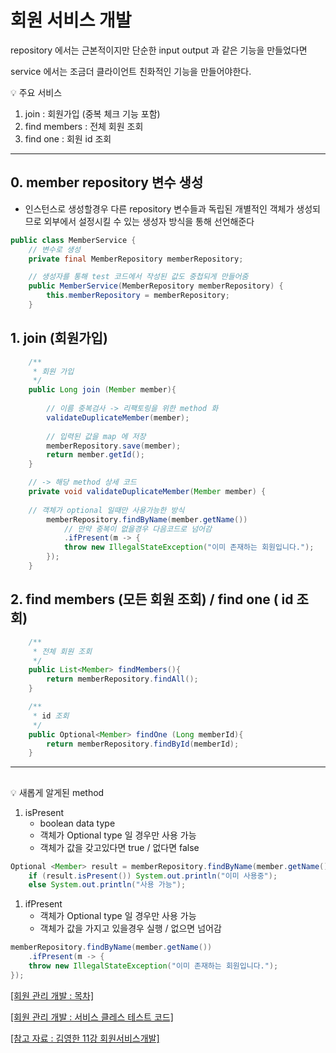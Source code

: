 # 회원 서비스 개발

repository 에서는 근본적이지만 단순한 input output 과 같은 기능을 만들었다면

service 에서는 조금더 클라이언트 친화적인 기능을 만들어야한다.

<aside>
💡 주요 서비스

</aside>

1. join : 회원가입 (중복 체크 기능 포함)
2. find members : 전체 회원 조회
3. find one : 회원 id 조회

---

## 0. member repository 변수 생성

- 인스턴스로 생성할경우 다른 repository 변수들과 독립된 개별적인 객체가 생성되므로 외부에서 설정시킬 수 있는 생성자 방식을 통해 선언해준다

```java
public class MemberService {
    // 변수로 생성
    private final MemberRepository memberRepository;

    // 생성자를 통해 test 코드에서 작성된 값도 중첩되게 만들어줌
    public MemberService(MemberRepository memberRepository) {
        this.memberRepository = memberRepository;
    }
```

## 1.  join (회원가입)

```java
    /**
     * 회원 가입
     */
    public Long join (Member member){
    
        // 이름 중복검사 -> 리팩토링을 위한 method 화
        validateDuplicateMember(member);
	
        // 입력된 값을 map 에 저장
        memberRepository.save(member);
        return member.getId();
    }

    // -> 해당 method 상세 코드
    private void validateDuplicateMember(Member member) {
        
	// 객체가 optional 일때만 사용가능한 방식
        memberRepository.findByName(member.getName())
            // 만약 중복이 없을경우 다음코드로 넘어감
            .ifPresent(m -> {
            throw new IllegalStateException("이미 존재하는 회원입니다.");
        });
    }
```

## 2. find members (모든 회원 조회) / find one ( id 조회)

```java
    /**
     * 전체 회원 조회
     */
    public List<Member> findMembers(){
        return memberRepository.findAll();
    }

    /**
     * id 조회
     */
    public Optional<Member> findOne (Long memberId){
        return memberRepository.findById(memberId);
    }
```

---

## 

<aside>
💡 새롭게 알게된 method

</aside>

1. isPresent
    - boolean data type
    - 객체가 Optional type 일 경우만 사용 가능
    - 객체가 값을 갖고있다면 true / 없다면 false

```java
Optional <Member> result = memberRepository.findByName(member.getName())
    if (result.isPresent()) System.out.println("이미 사용중");
    else System.out.println("사용 가능");
```

1. ifPresent
    - 객체가 Optional type 일 경우만 사용 가능
    - 객체가 값을 가지고 있을경우 실행 / 없으면 넘어감

```java
memberRepository.findByName(member.getName())
    .ifPresent(m -> {
    throw new IllegalStateException("이미 존재하는 회원입니다.");
});
```

[[회원 관리 개발 : 목차]](https://github.com/choideakook/choideakook.github.io/blob/master/_posts/-Boot/2022-12-2-member.md)

[[회원 관리 개발 : 서비스 클레스 테스트 코드]](https://github.com/choideakook/choideakook.github.io/blob/master/_posts/-Boot/2022-12-5-TestCase.md)

[[참고 자료 : 김영한 11강 회원서비스개발]](https://www.youtube.com/watch?v=Ep-CIHRghFw&list=PLumVmq_uRGHgBrimIp2-7MCnoPUskVMnd&index=12)
